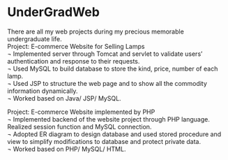 # UnderGradWeb
There are all my web projects during my precious memorable undergraduate life.<br>
Project: E-commerce Website for Selling Lamps<br>
¬	Implemented server through Tomcat and servlet to validate users’ authentication and response to their requests.<br>
¬	Used MySQL to build database to store the kind, price, number of each lamp.<br>
¬	Used JSP to structure the web page and to show all the commodity information dynamically.<br>
¬	Worked based on Java/ JSP/ MySQL.

Project: E-commerce Website implemented by PHP<br>
¬	Implemented backend of the website project through PHP language. Realized session function and MySQL connection. <br>
¬	Adopted ER diagram to design database and used stored procedure and view to simplify modifications to database and protect private data.<br>
¬	Worked based on PHP/ MySQL/ HTML.<br>
